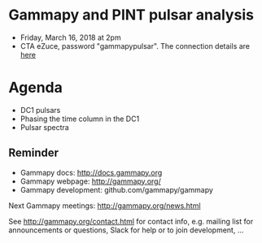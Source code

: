 # Gammapy and PINT pulsar analysis

* Friday, March 16, 2018 at 2pm
* CTA eZuce, password "gammapypulsar".  The connection details are [here](ConnectionsDetails.txt)

# Agenda

* DC1 pulsars
* Phasing the time column in the DC1
* Pulsar spectra


## Reminder

* Gammapy docs: http://docs.gammapy.org
* Gammapy webpage: http://gammapy.org/
* Gammapy development: github.com/gammapy/gammapy

Next Gammapy meetings: http://gammapy.org/news.html

See http://gammapy.org/contact.html for contact info, e.g. mailing list
for announcements or questions, Slack for help or to join development, ...
